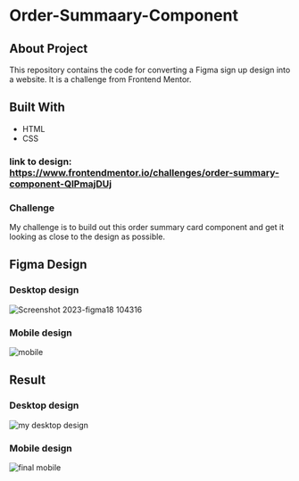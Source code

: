 # Order-Summaary-Component
## About Project
This repository contains the code for converting a Figma sign up design into a website. It is a challenge from Frontend Mentor.

## Built With
* HTML
* CSS

### link to design: https://www.frontendmentor.io/challenges/order-summary-component-QlPmajDUj

### Challenge
My challenge is to build out this order summary card component and get it looking as close to the design as possible.

## Figma Design
### Desktop design
![Screenshot 2023-figma18 104316](https://github.com/khaekelvin/Order-Summary-Component/assets/130221570/4187d535-aa6a-4a6b-a548-70d4c20fab48)

### Mobile design
![mobile](https://github.com/khaekelvin/Order-Summary-Component/assets/130221570/7b4c9c1d-9fe1-4fbc-9d44-69ada374b262)

## Result
### Desktop design
![my desktop design](https://github.com/khaekelvin/Order-Summary-Component/assets/130221570/98a2e217-8520-499f-a38b-0e6fb4fd43ee)

### Mobile design
![final mobile](https://github.com/khaekelvin/Order-Summary-Component/assets/130221570/65971d70-d680-4bc2-b99b-15b6205ff8c7)
